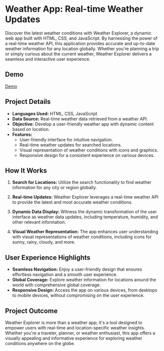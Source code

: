 # Weather App: Real-time Weather Updates

Discover the latest weather conditions with Weather Explorer, a dynamic web app built with HTML, CSS, and JavaScript. By harnessing the power of a real-time weather API, this application provides accurate and up-to-date weather information for any location globally. Whether you're planning a trip or simply curious about the current weather, Weather Explorer delivers a seamless and interactive user experience.

## Demo
[Demo](https://abdalmalk-kasem.github.io/Weather-app/)

## Project Details

- **Languages Used:** HTML, CSS, JavaScript
- **Data Source:** Real-time weather data retrieved from a weather API.
- **Objective:** Develop a user-friendly weather app with dynamic content based on location.
- **Features:**
  - User-friendly interface for intuitive navigation.
  - Real-time weather updates for searched locations.
  - Visual representation of weather conditions with icons and graphics.
  - Responsive design for a consistent experience on various devices.

## How It Works

1. **Search for Locations:**
   Utilize the search functionality to find weather information for any city or region globally.

2. **Real-time Updates:**
   Weather Explorer leverages a real-time weather API to provide the latest and most accurate weather conditions.

3. **Dynamic Data Display:**
   Witness the dynamic transformation of the user interface as weather data updates, including temperature, humidity, and other relevant information.

4. **Visual Weather Representation:**
   The app enhances user understanding with visual representations of weather conditions, including icons for sunny, rainy, cloudy, and more.

## User Experience Highlights

- **Seamless Navigation:** Enjoy a user-friendly design that ensures effortless navigation and a smooth user experience.
- **Global Coverage:** Explore weather information for locations around the world with comprehensive global coverage.
- **Responsive Design:** Access the app on various devices, from desktops to mobile devices, without compromising on the user experience.

## Project Outcome

Weather Explorer is more than a weather app; it's a tool designed to empower users with real-time and location-specific weather insights. Whether you're a traveler, planner, or weather enthusiast, this app offers a visually appealing and informative experience for exploring weather conditions anywhere on the globe.
